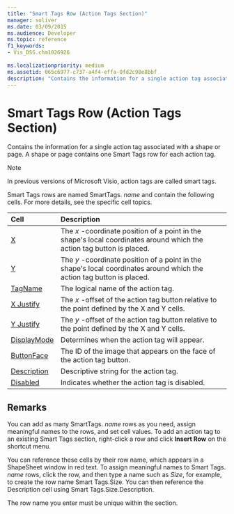 ```yaml
---
title: "Smart Tags Row (Action Tags Section)" 
manager: soliver
ms.date: 03/09/2015
ms.audience: Developer
ms.topic: reference
f1_keywords:
- Vis_DSS.chm1026926
 
ms.localizationpriority: medium
ms.assetid: 065c6977-c737-a4f4-effa-0fd2c98e8bbf
description: "Contains the information for a single action tag associated with a shape or page. A shape or page contains one Smart Tags row for each action tag."
---
```


# Smart Tags Row (Action Tags Section)

Contains the information for a single action tag associated with a shape or page. A shape or page contains one Smart Tags row for each action tag.
  
> [!NOTE]
> In previous versions of Microsoft Visio, action tags are called smart tags.
  
Smart Tags rows are named SmartTags. *name*  and contain the following cells. For more details, see the specific cell topics.
  
|**Cell**|**Description**|
|:-----|:-----|
|[X](x-cell-action-tags-section.md) <br/> |The *x*  -coordinate position of a point in the shape's local coordinates around which the action tag button is placed. |
|[Y](y-cell-action-tags-section.md) <br/> |The *y*  -coordinate position of a point in the shape's local coordinates around which the action tag button is placed. |
|[TagName](tagname-cell-action-tags-section.md) <br/> |The logical name of the action tag. |
|[X Justify](x-justify-cell-action-tags-section.md) <br/> |The *x*  -offset of the action tag button relative to the point defined by the X and Y cells. |
|[Y Justify](y-justify-cell-action-tags-section.md) <br/> |The *y*  -offset of the action tag button relative to the point defined by the X and Y cells. |
|[DisplayMode](displaymode-cell-action-tags-section.md) <br/> |Determines when the action tag will appear. |
|[ButtonFace](buttonface-cell-action-tags-section.md) <br/> |The ID of the image that appears on the face of the action tag button. |
|[Description](description-cell-action-tags-section.md) <br/> |Descriptive string for the action tag. |
|[Disabled](disabled-cell-action-tags-section.md) <br/> |Indicates whether the action tag is disabled. |

## Remarks

 You can add as many SmartTags.  *name*  rows as you need, assign meaningful names to the rows, and set cell values. To add an action tag to an existing Smart Tags section, right-click a row and click **Insert Row** on the shortcut menu.
  
You can reference these cells by their row name, which appears in a ShapeSheet window in red text. To assign meaningful names to Smart Tags. *name* rows, click the row, and then type a name such as *Size*, for example, to create the row name Smart Tags.Size. You can then reference the Description cell using Smart Tags.Size.Description.
  
The row name you enter must be unique within the section.
  
